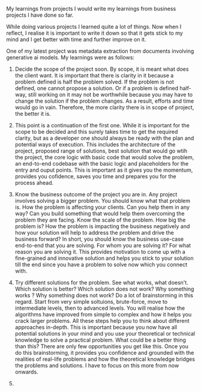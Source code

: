 My learnings from projects
I would write my learnings from business projects I have done so far. 

While doing various projects I learned quite a lot of things. Now when I reflect, I realise it is important to write it down so that it gets stick to my mind and I get better with time and further improve on it.

One of my latest project was metadata extraction from documents involving generative ai models. 
My learnings were as follows: 
1. Decide the scope of the project soon. By scope, it is meant what does the client want. It is important that there is clarity in it because a problem defined is half the problem solved. If the problem is not defined, one cannot propose a solution. Or if a problem is defined half-way, still working on it may not be worthwhile because you may have to change the solution if the problem changes. As a result, efforts and time would go in vain. Therefore, the more clarity there is in scope of project, the better it is.
   
2. This point is a continuation of the first one. While it is important for the scope to be decided and this surely takes time to get the required clarity, but as a developer one should always be ready with the plan and potential ways of execution. This includes the architecture of the project, proposed range of solutions, best solution that would go wtih the project, the core logic with basic code that would solve the problem, an end-to-end codebase with the basic logic and placeholders for the entry and ouput points. This is important as it gives you the momentum, provides you cofidence, saves you time and prepares you for the process ahead.
   
3. Know the business outcome of the project you are in. Any project involves solving a bigger problem. You should know what that problem is. How the problem is affecting your clients. Can you help them in any way? Can you build something that would help them overcoming the problem they are facing. Know the scale of the problem. How big the problem is? How the problem is impacting the business negatively and how your solution will help to address the problem and drive the business forward? In short, you should know the business use-case end-to-end that you are solving. For whom you are solving it? For what reason you are solving it. This provides motivation to come up with a fine-grained and innovative solution and helps you stick to your solution till the end since you have a problem to solve now which you connect with.

4. Try different solutions for the problem. See what works, what doesn't. Which solution is better? Which solution does not work? Why something works ? Why something does not work? Do a lot of brainstorming in this regard. Start from very simple soltuions, brute-force, move to intermediate levels, then to advanced levels. You will realise how the algorithms have improved from simple to complex and how it helps you crack larger problems. All these steps help you to think about different approaches in-depth. This is important because you now have all potential solutions in your mind and you use your theoretical or technical knowledge to solve a practical problem. What could be a better thing than this? There are only few opportunities you get like this. Once you do this brainstorming, it provides you confidence and grounded with the realities of real-life problems and how the theoretical knowledge bridges the problems and solutions. I have to focus on this more from now onwards.

5. 




